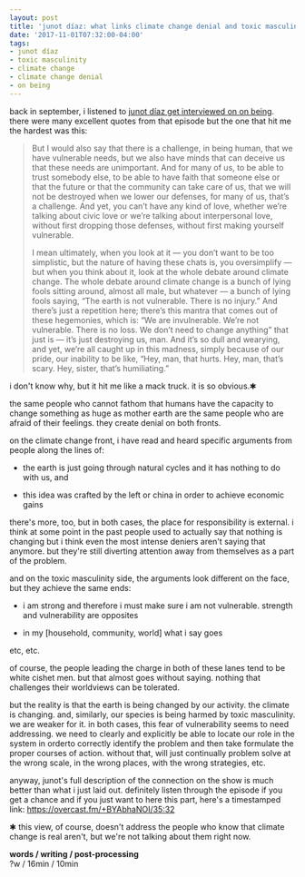 ```yaml
---
layout: post
title: 'junot díaz: what links climate change denial and toxic masculinity? fear of vulnerability'
date: '2017-11-01T07:32:00-04:00'
tags:
- junot díaz
- toxic masculinity
- climate change
- climate change denial
- on being
--- 
```


back in september, i listened to [junot díaz get interviewed on on being](https://onbeing.org/programs/junot-diaz-radical-hope-is-our-best-weapon-sep2017/). there were many excellent quotes from that episode but the one that hit me the hardest was this: 

> But I would also say that there is a challenge, in being human, that we have vulnerable needs, but we also have minds that can deceive us that these needs are unimportant. And for many of us, to be able to trust somebody else, to be able to have faith that someone else or that the future or that the community can take care of us, that we will not be destroyed when we lower our defenses, for many of us, that’s a challenge. And yet, you can’t have any kind of love, whether we’re talking about civic love or we’re talking about interpersonal love, without first dropping those defenses, without first making yourself vulnerable.
> 
> I mean ultimately, when you look at it — you don’t want to be too simplistic, but the nature of having these chats is, you oversimplify — but when you think about it, look at the whole debate around climate change. The whole debate around climate change is a bunch of lying fools sitting around, almost all male, but whatever — a bunch of lying fools saying, “The earth is not vulnerable. There is no injury.” And there’s just a repetition here; there’s this mantra that comes out of these hegemonies, which is: “We are invulnerable. We’re not vulnerable. There is no loss. We don’t need to change anything” that just is — it’s just destroying us, man. And it’s so dull and wearying, and yet, we’re all caught up in this madness, simply because of our pride, our inability to be like, “Hey, man, that hurts. Hey, man, that’s scary. Hey, sister, that’s humiliating.”

i don't know why, but it hit me like a mack truck. it is so obvious.&#x2731; 

the same people who cannot fathom that humans have the capacity to change something as huge as mother earth are the same people who are afraid of their feelings. they create denial on both fronts. 

on the climate change front, i have read and heard specific arguments from people along the lines of: 

* the earth is just going through natural cycles and it has nothing to do with us, and

* this idea was crafted by the left or china in order to achieve economic gains

there's more, too, but in both cases, the place for responsibility is external. i think at some point in the past people used to actually say that nothing is changing but i think even the most intense deniers aren't saying that anymore. but they're still diverting attention away from themselves as a part of the problem.

and on the toxic masculinity side, the arguments look different on the face, but they achieve the same ends:

* i am strong and therefore i must make sure i am not vulnerable. strength and vulnerability are opposites

* in my [household, community, world] what i say goes

etc, etc.

of course, the people leading the charge in both of these lanes tend to be white cishet men. but that almost goes without saying. nothing that challenges their worldviews can be tolerated. 

but the reality is that the earth is being changed by our activity. the climate is changing. and, similarly, our species is being harmed by toxic masculinity. we are weaker for it. in both cases, this fear of vulnerability seems to need addressing. we need to clearly and explicitly be able to locate our role in the system in orderto correctly identify the problem and then take formulate the proper courses of action. without that, will just continually problem solve at the wrong scale, in the wrong places, with the wrong strategies, etc.

anyway, junot's full description of the connection on the show is much better than what i just laid out. definitely listen through the episode if you get a chance and if you just want to here this part, here's a timestamped link: https://overcast.fm/+BYAbhaNOI/35:32

&#x2731; this view, of course, doesn't address the people who know that climate change is real aren't, but we're not talking about them right now. 

<!-- hyperlink bank -->

**words / writing / post-processing**  
?w / 16min / 10min
